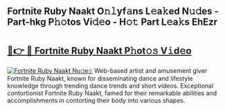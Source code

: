 ## Fortnite Ruby Naakt O𝚗𝚕yf𝚊ns L𝚎a𝚔ed N𝚞𝚍es - Part-hkg P𝚑𝚘tos Vi𝚍𝚎o - H𝚘𝚝 Part L𝚎a𝚔s EhEzr

# <h2><a href="http://kfc9vv3.oniu.top/?m=Fortnite+Ruby+Naakt">🔗👉 🔴 Fortnite Ruby Naakt P𝚑ot𝚘𝚜 V𝚒d𝚎o</a></h2>

[![Fortnite Ruby Naakt Nu𝚍e𝚜](https://i.imgur.com/0qMVB7G.gif)](http://kfc9vv3.oniu.top/?m=Fortnite+Ruby+Naakt)
Web-based artist and amusement giver Fortnite Ruby Naakt, known for disseminating dance and lifestyle knowledge through trending dance trends and short videos. Exceptional contortionist Fortnite Ruby Naakt, famed for their remarkable abilities and accomplishments in contorting their body into various shapes.  
